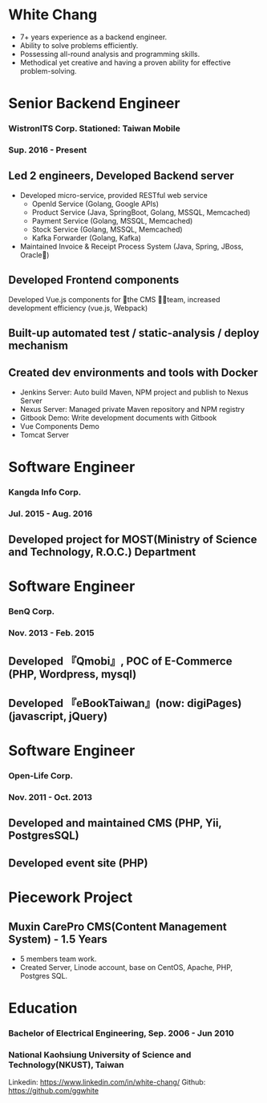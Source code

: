# White Chang

* 7+ years experience as a backend engineer.
* Ability to solve problems efficiently.
* Possessing all-round analysis and programming skills.
* Methodical yet creative and having a proven ability for effective problem-solving.

# Senior Backend Engineer 
### WistronITS Corp. Stationed: Taiwan Mobile
### Sup. 2016 - Present
## Led 2 engineers, Developed Backend server
* Developed micro-service, provided RESTful web service
  * OpenId Service (Golang, Google APIs)
  * Product Service (Java, SpringBoot, Golang, MSSQL, Memcached)
  * Payment Service (Golang, MSSQL, Memcached)
  * Stock Service (Golang, MSSQL, Memcached)
  * Kafka Forwarder (Golang, Kafka)
* Maintained Invoice & Receipt Process System (Java, Spring, JBoss, Oracle)
## Developed Frontend components
Developed Vue.js components for the CMS team, increased development efficiency (vue.js, Webpack)
## Built-up automated test / static-analysis / deploy mechanism
## Created dev environments and tools with Docker
* Jenkins Server: Auto build Maven, NPM project and publish to Nexus Server
* Nexus Server: Managed private Maven repository and NPM registry
* Gitbook Demo: Write development documents with Gitbook
* Vue Components Demo
* Tomcat Server

# Software Engineer 
### Kangda Info Corp.
### Jul. 2015 - Aug. 2016
## Developed project for MOST(Ministry of Science and Technology, R.O.C.) Department

# Software Engineer
### BenQ Corp.
### Nov. 2013 - Feb. 2015
## Developed 『Qmobi』, POC of E-Commerce (PHP, Wordpress, mysql)
## Developed 『eBookTaiwan』(now: digiPages) (javascript, jQuery)

# Software Engineer
### Open-Life Corp.
### Nov. 2011 - Oct. 2013
## Developed and maintained CMS (PHP, Yii, PostgresSQL)
## Developed event site (PHP)

# Piecework Project
## Muxin CarePro CMS(Content Management System) - 1.5 Years
* 5 members team work.
* Created Server, Linode account, base on CentOS, Apache, PHP, Postgres SQL.

# Education
### Bachelor of Electrical Engineering, Sep. 2006 - Jun 2010
### National Kaohsiung University of Science and Technology(NKUST), Taiwan

Linkedin: https://www.linkedin.com/in/white-chang/
Github: https://github.com/ggwhite
